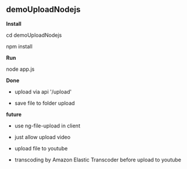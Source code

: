demoUploadNodejs
------

**Install**

cd demoUploadNodejs

npm install



**Run**

node app.js

**Done**

- upload via api '/upload'

- save file to folder upload

**future**
- use ng-file-upload in client

- just allow upload video

- upload file to youtube

- transcoding by Amazon Elastic Transcoder before upload to youtube